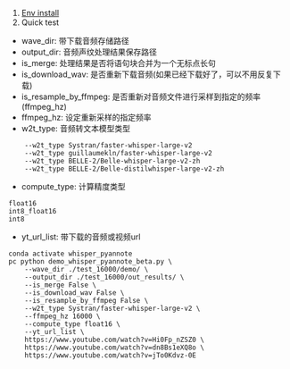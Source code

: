
1. [Env install](doc/install.md)
2. Quick test
  - wave_dir: 带下载音频存储路径
  - output_dir: 音频声纹处理结果保存路径
  - is_merge: 处理结果是否将语句块合并为一个无标点长句
  - is_download_wav: 是否重新下载音频(如果已经下载好了，可以不用反复下载)
  - is_resample_by_ffmpeg: 是否重新对音频文件进行采样到指定的频率(ffmpeg_hz)
  - ffmpeg_hz: 设定重新采样的指定频率
  - w2t_type: 音频转文本模型类型
  ```
      --w2t_type Systran/faster-whisper-large-v2
      --w2t_type guillaumekln/faster-whisper-large-v2
      --w2t_type BELLE-2/Belle-whisper-large-v2-zh
      --w2t_type BELLE-2/Belle-distilwhisper-large-v2-zh
  ```
  - compute_type: 计算精度类型
  ```
  float16
  int8_float16
  int8
  ```
  - yt_url_list: 带下载的音频或视频url
```
conda activate whisper_pyannote
pc python demo_whisper_pyannote_beta.py \
    --wave_dir ./test_16000/demo/ \
    --output_dir ./test_16000/out_results/ \
    --is_merge False \
    --is_download_wav False \
    --is_resample_by_ffmpeg False \
    --w2t_type Systran/faster-whisper-large-v2 \
    --ffmpeg_hz 16000 \
    --compute_type float16 \
    --yt_url_list \
    https://www.youtube.com/watch?v=Hi0Fp_nZSZ0 \
    https://www.youtube.com/watch?v=dn8Bs1eXQ8o \
    https://www.youtube.com/watch?v=jTo0Kdvz-0E

```
